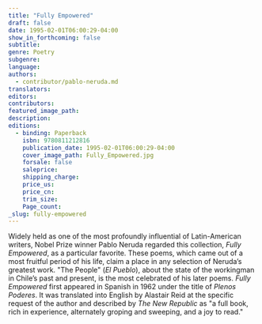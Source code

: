 ```yaml
---
title: "Fully Empowered"
draft: false
date: 1995-02-01T06:00:29-04:00
show_in_forthcoming: false
subtitle:
genre: Poetry
subgenre:
language:
authors:
  - contributor/pablo-neruda.md
translators:
editors:
contributors:
featured_image_path:
description:
editions:
  - binding: Paperback
    isbn: 9780811212816
    publication_date: 1995-02-01T06:00:29-04:00
    cover_image_path: Fully_Empowered.jpg
    forsale: false
    saleprice:
    shipping_charge:
    price_us:
    price_cn:
    trim_size:
    Page_count:
_slug: fully-empowered
---
```


Widely held as one of the most profoundly influential of Latin-American writers, Nobel Prize winner Pablo Neruda regarded this collection, _Fully Empowered_, as a particular favorite. These poems, which came out of a most fruitful period of his life, claim a place in any selection of Neruda’s greatest work. "The People" (_El Pueblo_), about the state of the workingman in Chile’s past and present, is the most celebrated of his later poems. _Fully Empowered_ first appeared in Spanish in 1962 under the title of _Plenos Poderes_. It was translated into English by Alastair Reid at the specific request of the author and described by _The New Republic_ as "a full book, rich in experience, alternately groping and sweeping, and a joy to read."

